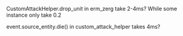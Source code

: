 CustomAttackHelper.drop_unit in erm_zerg take 2-4ms?  While some instance only take 0.2

event.source_entity.die() in custom_attack_helper takes 4ms?